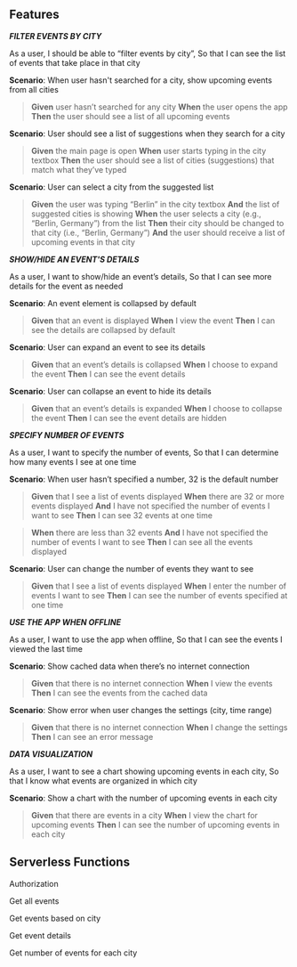 ## Features

**_FILTER EVENTS BY CITY_**

As a user, I should be able to “filter events by city”, So that I can see the list of events that take place in that city

**Scenario**: When user hasn't searched for a city, show upcoming events from all cities

> **Given** user hasn’t searched for any city
> **When** the user opens the app
> **Then** the user should see a list of all upcoming events

**Scenario**: User should see a list of suggestions when they search for a city

> **Given** the main page is open
> **When** user starts typing in the city textbox
> **Then** the user should see a list of cities (suggestions) that match what they’ve typed

**Scenario**: User can select a city from the suggested list

> **Given** the user was typing “Berlin” in the city textbox
> **And** the list of suggested cities is showing
> **When** the user selects a city (e.g., “Berlin, Germany”) from the list
> **Then** their city should be changed to that city (i.e., “Berlin, Germany”)
> **And** the user should receive a list of upcoming events in that city

**_SHOW/HIDE AN EVENT'S DETAILS_**

As a user, I want to show/hide an event’s details, So that I can see more details for the event as needed

**Scenario**: An event element is collapsed by default

> **Given** that an event is displayed
> **When** I view the event
> **Then** I can see the details are collapsed by default

**Scenario**: User can expand an event to see its details

> **Given** that an event’s details is collapsed
> **When** I choose to expand the event
> **Then** I can see the event details

**Scenario**: User can collapse an event to hide its details

> **Given** that an event’s details is expanded
> **When** I choose to collapse the event
> **Then** I can see the event details are hidden

**_SPECIFY NUMBER OF EVENTS_**

As a user, I want to specify the number of events, So that I can determine how many events I see at one time

**Scenario**: When user hasn’t specified a number, 32 is the default number

> **Given** that I see a list of events displayed
> **When** there are 32 or more events displayed
> **And** I have not specified the number of events I want to see
> **Then** I can see 32 events at one time

> **When** there are less than 32 events
> **And** I have not specified the number of events I want to see
> **Then** I can see all the events displayed

**Scenario**: User can change the number of events they want to see

> **Given** that I see a list of events displayed
> **When** I enter the number of events I want to see
> **Then** I can see the number of events specified at one time

**_USE THE APP WHEN OFFLINE_**

As a user, I want to use the app when offline, So that I can see the events I viewed the last time

**Scenario**: Show cached data when there’s no internet connection

> **Given** that there is no internet connection
> **When** I view the events
> **Then** I can see the events from the cached data

**Scenario**: Show error when user changes the settings (city, time range)

> **Given** that there is no internet connection
> **When** I change the settings
> **Then** I can see an error message

**_DATA VISUALIZATION_**

As a user, I want to see a chart showing upcoming events in each city, So that I know what events are organized in which city

**Scenario**: Show a chart with the number of upcoming events in each city

> **Given** that there are events in a city
> **When** I view the chart for upcoming events
> **Then** I can see the number of upcoming events in each city

## Serverless Functions

Authorization

Get all events

Get events based on city

Get event details

Get number of events for each city
